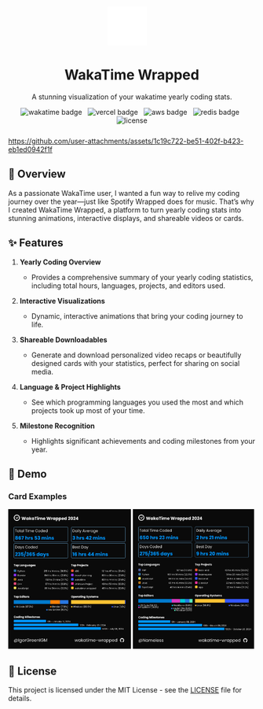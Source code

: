 <div align="center">
  <img src="public/wakatime-white-logo.svg" alt="WakaTime Logo" height="80" style="margin-right: 20px">
  <h1>WakaTime Wrapped</h1>
</div>

<p align='center'>
A stunning visualization of your wakatime yearly coding stats.
</p>

<p align="center" style="margin-bottom:25px">
<img src="https://img.shields.io/badge/WakaTime-1f77b4?style=for-the-badge&logo=WakaTime&logoColor=white" alt="wakatime badge" />
&nbsp;
<img src="https://img.shields.io/badge/Vercel-000000?&style=for-the-badge&logo=vercel&logoColor=white" alt="vercel badge" />
&nbsp;
<img src="https://img.shields.io/badge/Amazon_AWS-FF9900?&style=for-the-badge&logo=amazonaws&logoColor=white" alt="aws badge" />
&nbsp;
<img src="https://img.shields.io/badge/redis-%23DD0031.svg?&style=for-the-badge&logo=redis&logoColor=white" alt="redis badge" />
&nbsp;
<img src="https://img.shields.io/badge/license-MIT-blue.svg?style=for-the-badge" alt="license" />
</p>

https://github.com/user-attachments/assets/1c19c722-be51-402f-b423-eb1ed0942f1f

## 🚀 Overview
As a passionate WakaTime user, I wanted a fun way to relive my coding journey over the year—just like Spotify Wrapped does for music. That’s why I created WakaTime Wrapped, a platform to turn yearly coding stats into stunning animations, interactive displays, and shareable videos or cards.

## ✨ Features
1. **Yearly Coding Overview**  
   - Provides a comprehensive summary of your yearly coding statistics, including total hours, languages, projects, and editors used.

2. **Interactive Visualizations**  
   - Dynamic, interactive animations that bring your coding journey to life.

3. **Shareable Downloadables**  
   - Generate and download personalized video recaps or beautifully designed cards with your statistics, perfect for sharing on social media.

4. **Language & Project Highlights**  
   - See which programming languages you used the most and which projects took up most of your time.

5. **Milestone Recognition**  
   - Highlights significant achievements and coding milestones from your year.

## 🎯 Demo

### Card Examples
<p align="left">
  <img src="readme_res/IgorGrennIGM.png" alt="WakaTime Card Example 1" width="49.65%">
  <img src="readme_res/Nameless.png" alt="WakaTime Card Example 1" width="49%">
</p>

## 📄 License
This project is licensed under the MIT License - see the [LICENSE](LICENSE) file for details.
